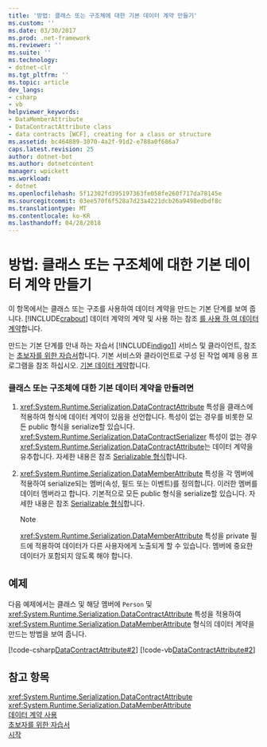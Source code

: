 ```yaml
---
title: '방법: 클래스 또는 구조체에 대한 기본 데이터 계약 만들기'
ms.custom: ''
ms.date: 03/30/2017
ms.prod: .net-framework
ms.reviewer: ''
ms.suite: ''
ms.technology:
- dotnet-clr
ms.tgt_pltfrm: ''
ms.topic: article
dev_langs:
- csharp
- vb
helpviewer_keywords:
- DataMemberAttribute
- DataContractAttribute class
- data contracts [WCF], creating for a class or structure
ms.assetid: bc464889-3070-4a2f-91d2-e788a0f686a7
caps.latest.revision: 25
author: dotnet-bot
ms.author: dotnetcontent
manager: wpickett
ms.workload:
- dotnet
ms.openlocfilehash: 5f12302fd395197363fe058fe260f717da78145e
ms.sourcegitcommit: 03ee570f6f528a7d23a4221dcb26a9498edbdf8c
ms.translationtype: MT
ms.contentlocale: ko-KR
ms.lasthandoff: 04/28/2018
---
```

# <a name="how-to-create-a-basic-data-contract-for-a-class-or-structure"></a>방법: 클래스 또는 구조체에 대한 기본 데이터 계약 만들기
이 항목에서는 클래스 또는 구조를 사용하여 데이터 계약을 만드는 기본 단계를 보여 줍니다. [!INCLUDE[crabout](../../../../includes/crabout-md.md)] 데이터 계약의 계약 및 사용 하는 참조 [를 사용 하 여 데이터 계약](../../../../docs/framework/wcf/feature-details/using-data-contracts.md)합니다.  
  
 만드는 기본 단계를 안내 하는 자습서 [!INCLUDE[indigo1](../../../../includes/indigo1-md.md)] 서비스 및 클라이언트, 참조는 [초보자를 위한 자습서](../../../../docs/framework/wcf/getting-started-tutorial.md)합니다. 기본 서비스와 클라이언트로 구성 된 작업 예제 응용 프로그램을 참조 하십시오. [기본 데이터 계약](../../../../docs/framework/wcf/samples/basic-data-contract.md)합니다.  
  
### <a name="to-create-a-basic-data-contract-for-a-class-or-structure"></a>클래스 또는 구조체에 대한 기본 데이터 계약을 만들려면  
  
1.  <xref:System.Runtime.Serialization.DataContractAttribute> 특성을 클래스에 적용하여 형식에 데이터 계약이 있음을 선언합니다. 특성이 없는 경우를 비롯한 모든 public 형식을 serialize할 있습니다. <xref:System.Runtime.Serialization.DataContractSerializer> 특성이 없는 경우 <xref:System.Runtime.Serialization.DataContractAttribute>는 데이터 계약을 유추합니다. 자세한 내용은 참조 [Serializable 형식](../../../../docs/framework/wcf/feature-details/serializable-types.md)합니다.  
  
2.  <xref:System.Runtime.Serialization.DataMemberAttribute> 특성을 각 멤버에 적용하여 serialize되는 멤버(속성, 필드 또는 이벤트)를 정의합니다. 이러한 멤버를 데이터 멤버라고 합니다. 기본적으로 모든 public 형식을 serialize할 있습니다. 자세한 내용은 참조 [Serializable 형식](../../../../docs/framework/wcf/feature-details/serializable-types.md)합니다.  
  
    > [!NOTE]
    >  <xref:System.Runtime.Serialization.DataMemberAttribute> 특성을 private 필드에 적용하여 데이터가 다른 사용자에게 노출되게 할 수 있습니다. 멤버에 중요한 데이터가 포함되지 않도록 해야 합니다.  
  
## <a name="example"></a>예제  
 다음 예제에서는 클래스 및 해당 멤버에 `Person` 및 <xref:System.Runtime.Serialization.DataContractAttribute> 특성을 적용하여 <xref:System.Runtime.Serialization.DataMemberAttribute> 형식의 데이터 계약을 만드는 방법을 보여 줍니다.  
  
 [!code-csharp[DataContractAttribute#2](../../../../samples/snippets/csharp/VS_Snippets_CFX/datacontractattribute/cs/overview.cs#2)]
 [!code-vb[DataContractAttribute#2](../../../../samples/snippets/visualbasic/VS_Snippets_CFX/datacontractattribute/vb/overview.vb#2)]  
  
## <a name="see-also"></a>참고 항목  
 <xref:System.Runtime.Serialization.DataContractAttribute>  
 <xref:System.Runtime.Serialization.DataMemberAttribute>  
 [데이터 계약 사용](../../../../docs/framework/wcf/feature-details/using-data-contracts.md)  
 [초보자를 위한 자습서](../../../../docs/framework/wcf/getting-started-tutorial.md)  
 [시작](../../../../docs/framework/wcf/samples/getting-started-sample.md)
